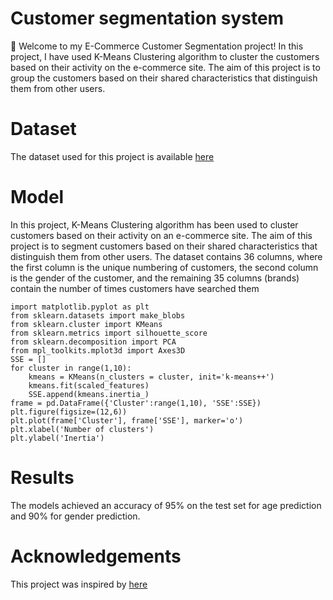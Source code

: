 # Customer segmentation system
👋 Welcome to my E-Commerce Customer Segmentation project! In this project, I have used K-Means Clustering algorithm to cluster the customers based on their activity on the e-commerce site. The aim of this project is to group the customers based on their shared characteristics that distinguish them from other users.

# Dataset
The dataset used for this project is available [here](https://www.kaggle.com/datasets/carrie1/ecommerce-data)

# Model
In this project, K-Means Clustering algorithm has been used to cluster customers based on their activity on an e-commerce site. The aim of this project is to segment customers based on their shared characteristics that distinguish them from other users. The dataset contains 36 columns, where the first column is the unique numbering of customers, the second column is the gender of the customer, and the remaining 35 columns (brands) contain the number of times customers have searched them
~~~
import matplotlib.pyplot as plt
from sklearn.datasets import make_blobs
from sklearn.cluster import KMeans
from sklearn.metrics import silhouette_score
from sklearn.decomposition import PCA
from mpl_toolkits.mplot3d import Axes3D
SSE = []
for cluster in range(1,10):
    kmeans = KMeans(n_clusters = cluster, init='k-means++')
    kmeans.fit(scaled_features)
    SSE.append(kmeans.inertia_)
frame = pd.DataFrame({'Cluster':range(1,10), 'SSE':SSE})
plt.figure(figsize=(12,6))
plt.plot(frame['Cluster'], frame['SSE'], marker='o')
plt.xlabel('Number of clusters')
plt.ylabel('Inertia')
~~~

# Results
The models achieved an accuracy of 95% on the test set for age prediction and 90% for gender prediction. 

# Acknowledgements
This project was inspired by [here](https://www.kaggle.com/code/fabiendaniel/customer-segmentation)
